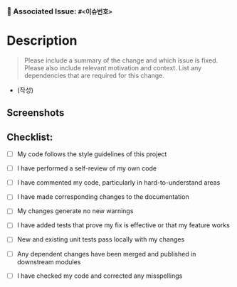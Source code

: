 ### 🔖 Associated Issue: `#<이슈번호>`
# Description

> Please include a summary of the change and which issue is fixed.\
Please also include relevant motivation and context. List any dependencies that are required for this change.
- (작성)

## Screenshots

## Checklist:
- [ ] My code follows the style guidelines of this project
- [ ] I have performed a self-review of my own code
- [ ] I have commented my code, particularly in hard-to-understand areas
- [ ] I have made corresponding changes to the documentation
- [ ] My changes generate no new warnings
- [ ] I have added tests that prove my fix is effective or that my feature works
- [ ] New and existing unit tests pass locally with my changes
- [ ] Any dependent changes have been merged and published in downstream modules
- [ ] I have checked my code and corrected any misspellings
 
